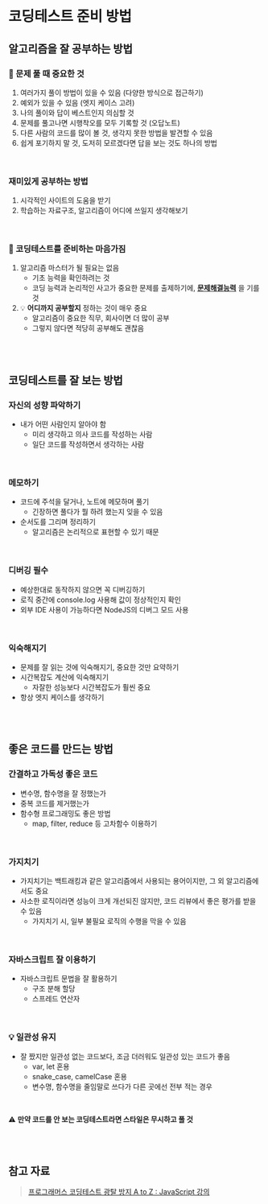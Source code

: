 # 코딩테스트 준비 방법

## 알고리즘을 잘 공부하는 방법

### 📌 문제 풀 때 중요한 것

1. 여러가지 풀이 방법이 있을 수 있음 (다양한 방식으로 접근하기)
2. 예외가 있을 수 있음 (엣지 케이스 고려)
3. 나의 풀이와 답이 베스트인지 의심할 것
4. 문제를 풀고나면 시행착오를 모두 기록할 것 (오답노트)
5. 다른 사람의 코드를 많이 볼 것, 생각지 못한 방법을 발견할 수 있음
6. 쉽게 포기하지 말 것, 도저히 모르겠다면 답을 보는 것도 하나의 방법

<br>

### 재미있게 공부하는 방법 

1. 시각적인 사이트의 도움을 받기
2. 학습하는 자료구조, 알고리즘이 어디에 쓰일지 생각해보기

<br>

### 🤔 코딩테스트를 준비하는 마음가짐

1. 알고리즘 마스터가 될 필요는 없음
   * 기초 능력을 확인하려는 것 
   * 코딩 능력과 논리적인 사고가 중요한 문제를 출제하기에, **[문제해결능력](https://github.com/ShinjungOh/TIL/blob/ef8586cbd2f8c3835a177eee0eb93e6c937cd428/%EC%9E%90%EB%A3%8C%EA%B5%AC%EC%A1%B0/%EC%9E%90%EB%A3%8C%EA%B5%AC%EC%A1%B0%EC%99%80%20%EC%95%8C%EA%B3%A0%EB%A6%AC%EC%A6%98%EC%9D%98%20%EC%A4%91%EC%9A%94%EC%84%B1.md)** 을 기를 것
2. 💡 **어디까지 공부할지** 정하는 것이 매우 중요
   * 알고리즘이 중요한 직무, 회사이면 더 많이 공부
   * 그렇지 않다면 적당히 공부해도 괜찮음

<br><br>

## 코딩테스트를 잘 보는 방법

### 자신의 성향 파악하기

* 내가 어떤 사람인지 알아야 함
  * 미리 생각하고 의사 코드를 작성하는 사람
  * 일단 코드를 작성하면서 생각하는 사람

<br>

### 메모하기

* 코드에 주석을 달거나, 노트에 메모하며 풀기 
  * 긴장하면 풀다가 뭘 하려 했는지 잊을 수 있음
* 순서도를 그리며 정리하기
  * 알고리즘은 논리적으로 표현할 수 있기 때문

<br>

### 디버깅 필수

* 예상한대로 동작하지 않으면 꼭 디버깅하기
* 로직 중간에 console.log 사용해 값이 정상적인지 확인
* 외부 IDE 사용이 가능하다면 NodeJS의 디버그 모드 사용

<br>

### 익숙해지기

* 문제를 잘 읽는 것에 익숙해지기, 중요한 것만 요약하기
* 시간복잡도 계산에 익숙해지기
  * 자잘한 성능보다 시간복잡도가 훨씬 중요
* 항상 엣지 케이스를 생각하기

<br><br>

## 좋은 코드를 만드는 방법

### 간결하고 가독성 좋은 코드

* 변수명, 함수명을 잘 정했는가
* 중복 코드를 제거했는가
* 함수형 프로그래밍도 좋은 방법
  * map, filter, reduce 등 고차함수 이용하기

<br>

### 가지치기

* 가지치기는 백트래킹과 같은 알고리즘에서 사용되는 용어이지만, 그 외 알고리즘에서도 중요
* 사소한 로직이라면 성능이 크게 개선되진 않지만, 코드 리뷰에서 좋은 평가를 받을 수 있음
  * 가지치기 시, 일부 불필요 로직의 수행을 막을 수 있음

<br>

### 자바스크립트 잘 이용하기

* 자바스크립트 문법을 잘 활용하기
  * 구조 분해 할당
  * 스프레드 연산자 

<br>

### 💡 일관성 유지

* 잘 짰지만 일관성 없는 코드보다, 조금 더러워도 일관성 있는 코드가 좋음 
  * var, let 혼용
  * snake_case, camelCase 혼용
  * 변수명, 함수명을 줄임말로 쓰다가 다른 곳에선 전부 적는 경우

<br>

⚠️ **만약 코드를 안 보는 코딩테스트라면 스타일은 무시하고 풀 것**

<br><br>

## 참고 자료

> [프로그래머스 코딩테스트 광탈 방지 A to Z : JavaScript 강의](https://school.programmers.co.kr/learn/courses/13213/13213-%EC%BD%94%EB%94%A9%ED%85%8C%EC%8A%A4%ED%8A%B8-%EA%B4%91%ED%83%88-%EB%B0%A9%EC%A7%80-a-to-z-javascript)
